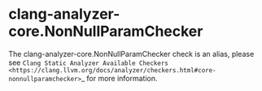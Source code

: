 clang-analyzer-core.NonNullParamChecker
=======================================

The clang-analyzer-core.NonNullParamChecker check is an alias, please
see
`Clang Static Analyzer Available Checkers <https://clang.llvm.org/docs/analyzer/checkers.html#core-nonnullparamchecker>`\_
for more information.
